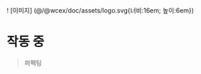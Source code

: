 <!--DESC: {icon:{name:"explore"},id:3} -->

! [이미지] (@/@wcex/doc/assets/logo.svg{너비:16em; 높이:6em})
# 작동 중
> 퍼펙팅
